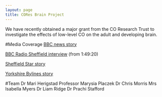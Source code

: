 ```yaml
---
layout: page
title: CORes Brain Project
---
```


We have recently obtained a major grant from the CO Research Trust to investigate the effects of low-level CO on the adult and developing brain.

#Media Coverage
<a href="https://www.bbc.co.uk/news/uk-england-south-yorkshire-65548217">BBC news story</a>

<a href="https://www.bbc.co.uk/sounds/play/p0fhhfyk">BBC Radio Sheffield interview</a> (from 1:49:20)

<a href="https://www.thestar.co.uk/news/sheffield-hallam-to-investigate-health-repercussions-of-low-carbon-monoxide-exposure-4138081">Sheffield Star story</a>

<a href="https://yorkshirebylines.co.uk/news/health/sheffield-hallam-university-critical-study-to-investigate-effects-of-low-level-exposure-of-carbon-monoxide-on-baby-and-adult-brains/">Yorkshire Bylines story</a>

#Team
Dr Mari Herigstad
Professor Marysia Placzek
Dr Chris Morris
Mrs Isabella Myers
Dr Liam Ridge
Dr Prachi Stafford


